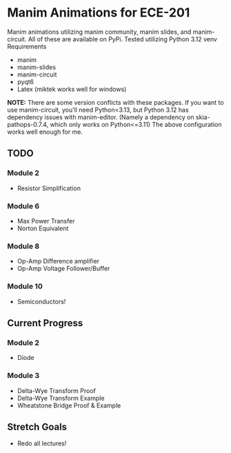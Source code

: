 # Manim Animations for ECE-201
Manim animations utilizing manim community, manim slides, and manim-circuit. All of these are available on PyPi. Tested utilizing Python 3.12 venv
Requirements
* manim
* manim-slides 
* manim-circuit 
* pyqt6
*  Latex (miktek works well for windows)

**NOTE:** There are some version conflicts with these packages. If you want to use manim-circuit, you'll need Python<3.13, but Python 3.12 has dependency issues with manim-editor. (Namely a dependency on skia-pathops-0.7.4, which only works on Python<=3.11) The above configuration works well enough for me. 

## TODO
### Module 2
* Resistor Simplification
### Module 6
* Max Power Transfer 
* Norton Equivalent
### Module 8
* Op-Amp Difference amplifier
* Op-Amp Voltage Follower/Buffer
### Module 10
* Semiconductors!
## Current Progress
### Module 2
* Diode
### Module 3
* Delta-Wye Transform Proof
* Delta-Wye Transform Example
* Wheatstone Bridge Proof & Example

## Stretch Goals
* Redo all lectures!
